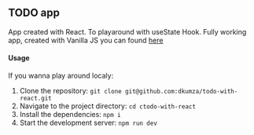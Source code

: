 ## TODO app

App created with React. To playaround with useState Hook.
Fully working app, created with Vanilla JS you can found [here](https://github.com/dkumza/todo-app)

#### Usage
If you wanna play around localy:

1.  Clone the repository:  `git clone git@github.com:dkumza/todo-with-react.git`
2.  Navigate to the project directory:  `cd ctodo-with-react`
3.  Install the dependencies:  `npm i`
4.  Start the development server:  `npm run dev`
